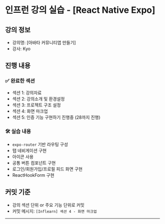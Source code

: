 # 인프런 강의 실습 - [React Native Expo]

## 강의 정보

- 강의명: [아바타 커뮤니티앱 만들기]
- 강사: Kyo

## 진행 내용

### ✅ 완료한 섹션

- 섹션 1: 강의자료
- 섹션 2: 강의소개 및 환경설정
- 섹션 3: 프로젝트 구조 설정
- 섹션 4: 화면 마크업
- 섹션 5: 인증 기능 구현하기 진행중 (28까지 진행)

### 🛠️ 실습 내용

- `expo-router` 기반 라우팅 구성
- 탭 네비게이션 구현
- 아이콘 사용
- 공통 버튼 컴포넌트 구현
- 로그인/회원가입/프로필 피드 화면 구현
- ReactHookForm 구현

## 커밋 기준

- 강의 섹션 단위 or 주요 기능 단위로 커밋
- 커밋 메시지: `[Inflearn] 섹션 4 - 화면 마크업`

---
